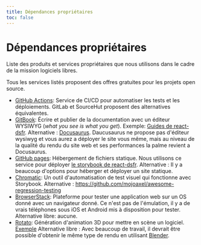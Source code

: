 ```yaml
---
title: Dépendances propriétaires
toc: false
---
```


# Dépendances propriétaires

Liste des produits et services propriétaires que nous utilisons dans le cadre de la mission logiciels libres.

Tous les services listés proposent des offres gratuites pour les projets open source.

- [GitHub Actions](https://github.com/features/actions): Service de CI/CD pour automatiser les tests et les déploiements.
  GitLab et SourceHut proposent des alternatives équivalentes.
- [GitBook](https://www.gitbook.com): Écrire et publier de la documentation avec un éditeur WYSIWYG (*what you see is what you get*).  Exemple: [Guides de react-dsfr](https://react-dsfr.etalab.studio/).
  Alternative : [Docusaurus](https://docusaurus.io/). Daucusaurus ne propose pas d'éditeur wysiwyg et vous aurez a déployer le site vous même, mais au niveau de la qualité du rendu du site web et ses performances la palme revient a Docusaurus.
- [GitHub pages](https://pages.github.com/): Hébergement de fichiers statique. Nous utilisons ce service pour déployer [le storybook de react-dsfr](https://react-dsfr-components.etalab.studio).
  Alternative : Il y a beaucoup d'options pour héberger et déployer un site statique.
- [Chromatic](https://www.chromatic.com/): Un outil d'automatisation de test visuel qui fonctionne avec Storybook.
  Alternative : https://github.com/mojoaxel/awesome-regression-testing
- [BrowserStack](https://www.browserstack.com/): Plateforme pour tester une application web sur un OS donné avec un navigateur donné.
  Ce n'est pas de l'émulation, il y a de vrais téléphones sous iOS et Android mis à disposition pour tester.
  Alternative libre: aucune.
- [Rotato](https://rotato.app/): Génération d'animation 3D pour mettre en scène un logiciel. [Exemple](https://user-images.githubusercontent.com/6702424/208798079-52c39962-94a3-4ff5-adbc-800d47b50757.webm)
  Alternative libre : Avec beaucoup de travail, il devrait être possible d'obtenir le même type de rendu en utilisant [Blender](https://sill.code.gouv.fr/software?name=Blender).
